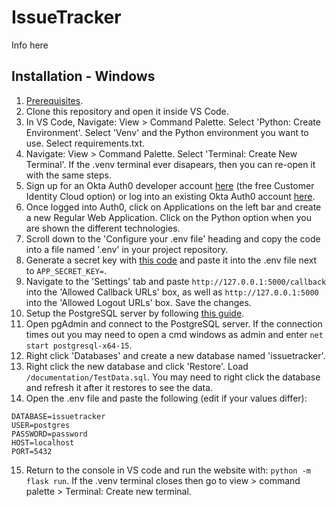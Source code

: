 # IssueTracker
Info here

## Installation - Windows
1. [Prerequisites](https://code.visualstudio.com/docs/python/tutorial-flask#:~:text=Q%26A.-,Prerequisites,-To%20successfully%20complete).
2. Clone this repository and open it inside VS Code.
3. In VS Code, Navigate: View > Command Palette. Select 'Python: Create Environment'. Select 'Venv' and the Python environment you want to use. Select requirements.txt.
4. Navigate: View > Command Palette. Select 'Terminal: Create New Terminal'. If the .venv terminal ever disapears, then you can re-open it with the same steps.
5. Sign up for an Okta Auth0 developer account [here](https://developer.okta.com/signup/) (the free Customer Identity Cloud option) or log into an existing Okta Auth0 account [here](https://auth0.com).
6. Once logged into Auth0, click on Applications on the left bar and create a new Regular Web Application. Click on the Python option when you are shown the different technologies.
7. Scroll down to the 'Configure your .env file' heading and copy the code into a file named '.env' in your project repository.
8. Generate a secret key with [this code](https://stackoverflow.com/questions/60738514/openssl-rand-base64-32-what-is-the-equivalent-in-python#:~:text=11-,In%20python%203.6%2B%3A,-from%20secrets%20import) and paste it into the .env file next to ```APP_SECRET_KEY=```.
9. Navigate to the 'Settings' tab and paste ```http://127.0.0.1:5000/callback``` into the 'Allowed Callback URLs' box, as well as ```http://127.0.0.1:5000``` into the 'Allowed Logout URLs' box. Save the changes.
10. Setup the PostgreSQL server by following [this guide](https://www.postgresqltutorial.com/postgresql-getting-started/install-postgresql/).
11. Open pgAdmin and connect to the PostgreSQL server. If the connection times out you may need to open a cmd windows as admin and enter ```net start postgresql-x64-15```.
12. Right click 'Databases' and create a new database named 'issuetracker'.
13. Right click the new database and click 'Restore'. Load ```/documentation/TestData.sql```. You may need to right click the database and refresh it after it restores to see the data.
14. Open the .env file and paste the following (edit if your values differ):
```
DATABASE=issuetracker
USER=postgres
PASSWORD=password
HOST=localhost
PORT=5432
```
15. Return to the console in VS code and run the website with: ```python -m flask run```. If the .venv terminal closes then go to view > command palette > Terminal: Create new terminal.
